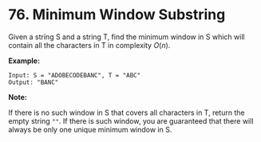 # 76. Minimum Window Substring

Given a string S and a string T, find the minimum window in S which will contain all the characters in T in complexity *O*(*n*).

**Example:**

```
Input: S = "ADOBECODEBANC", T = "ABC"
Output: "BANC"
```

**Note:**

If there is no such window in S that covers all characters in T, return the empty string `""`.
If there is such window, you are guaranteed that there will always be only one unique minimum window in S.

